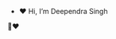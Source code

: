 - ❤️ Hi, I’m Deependra Singh

🤡❤️

<!---
dpndra78/dpndra78 is a ✨ special ✨ repository because its `README.md` (this file) appears on your GitHub profile.
You can click the Preview link to take a look at your changes.
--->
